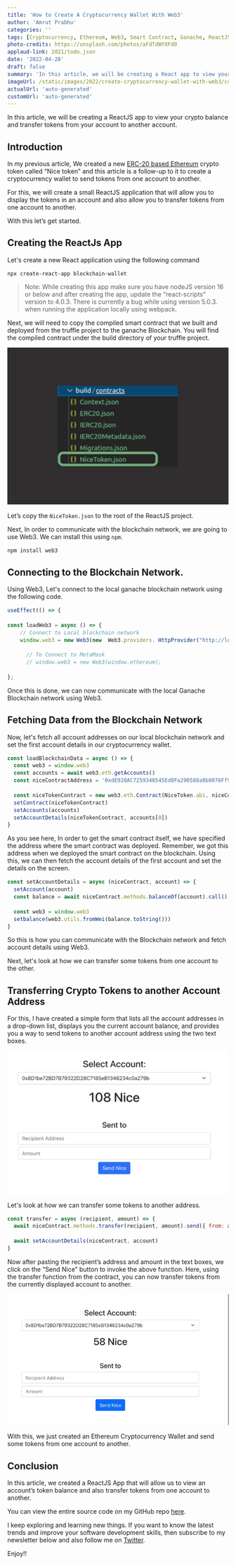 ```yaml
---
title: 'How to Create A Cryptocurrency Wallet With Web3'
author: 'Amrut Prabhu'
categories: ''
tags: [Cryptocurrency, Ethereum, Web3, Smart Contract, Ganache, ReactJS]
photo-credits: https://unsplash.com/photos/aFdTdWYXFd0
applaud-link: 2021/todo.json
date: '2022-04-28'
draft: false
summary: 'In this article, we will be creating a React app to view your crypto balance and transfer tokens from your account to another account.'
imageUrl: /static/images/2022/create-cryptocurrency-wallet-with-web3/cover.jpg
actualUrl: 'auto-generated'
customUrl: 'auto-generated'
---
```


In this article, we will be creating a ReactJS app to view your crypto balance and transfer tokens from your account to another account.

## Introduction

In my previous article, We created a new [ERC-20 based Ethereum](https://refactorfirst.com/create-ethereum-cryptocurrency-token-smart-contract) crypto token called “Nice token” and this article is a follow-up to it to create a cryptocurrency wallet to send tokens from one account to another.

For this, we will create a small ReactJS application that will allow you to display the tokens in an account and also allow you to transfer tokens from one account to another.

With this let’s get started.

## Creating the ReactJs App

Let's create a new React application using the following command

```
npx create-react-app blockchain-wallet
```

> Note: While creating this app make sure you have nodeJS version 16 or below and after creating the app, update the “react-scripts” version to 4.0.3. There is currently a bug while using version 5.0.3. when running the application locally using webpack.

Next, we will need to copy the compiled smart contract that we built and deployed from the truffle project to the ganache Blockchain. You will find the compiled contract under the build directory of your truffle project.

![contract directory](/static/images/2022/create-cryptocurrency-wallet-with-web3/contract-directory.jpg)

Let’s copy the `NiceToken.json` to the root of the ReactJS project.

Next, In order to communicate with the blockchain network, we are going to use Web3. We can install this using `npm`.

```
npm install web3
```

## Connecting to the Blockchain Network.

Using Web3, Let's connect to the local ganache blockchain network using the following code.

```javascript
useEffect(() => {

const loadWeb3 = async () => {
    // Connect to Local blockchain network
    window.web3 = new Web3(new  Web3.providers. HttpProvider("http://localhost:7545"));

      // To Connect to MetaMask
      // window.web3 = new Web3(window.ethereum);

};
```

Once this is done, we can now communicate with the local Ganache Blockchain network using Web3.

## Fetching Data from the Blockchain Network

Now, let's fetch all account addresses on our local blockchain network and set the first account details in our cryptocurrency wallet.

```javascript
const loadBlockchainData = async () => {
  const web3 = window.web3
  const accounts = await web3.eth.getAccounts()
  const niceContractAddress = '0xdE928AC7259340545Ed8Fa290588a8b0076Ff9F4' // Contract Address Here

  const niceTokenContract = new web3.eth.Contract(NiceToken.abi, niceContractAddress)
  setContract(niceTokenContract)
  setAccounts(accounts)
  setAccountDetails(niceTokenContract, accounts[0])
}
```

As you see here, In order to get the smart contract itself, we have specified the address where the smart contract was deployed. Remember, we got this address when we deployed the smart contract on the blockchain. Using this, we can then fetch the account details of the first account and set the details on the screen.

```javascript
const setAccountDetails = async (niceContract, account) => {
  setAccount(account)
  const balance = await niceContract.methods.balanceOf(account).call()

  const web3 = window.web3
  setbalance(web3.utils.fromWei(balance.toString()))
}
```

So this is how you can communicate with the Blockchain network and fetch account details using Web3.

Next, let's look at how we can transfer some tokens from one account to the other.

## Transferring Crypto Tokens to another Account Address

For this, I have created a simple form that lists all the account addresses in a drop-down list, displays you the current account balance, and provides you a way to send tokens to another account address using the two text boxes.

![app screeen](/static/images/2022/create-cryptocurrency-wallet-with-web3/app-screen.png)

Let's look at how we can transfer some tokens to another address.

```javascript
const transfer = async (recipient, amount) => {
  await niceContract.methods.transfer(recipient, amount).send({ from: account })

  await setAccountDetails(niceContract, account)
}
```

Now after pasting the recipient’s address and amount in the text boxes, we click on the “Send Nice” button to invoke the above function. Here, using the transfer function from the contract, you can now transfer tokens from the currently displayed account to another.

![transfer tokens](/static/images/2022/create-cryptocurrency-wallet-with-web3/transfer-tokens.gif)

With this, we just created an Ethereum Cryptocurrency Wallet and send some tokens from one account to another.

## Conclusion

In this article, we created a ReactJS App that will allow us to view an account’s token balance and also transfer tokens from one account to another.

You can view the entire source code on my GitHub repo [here](https://github.com/amrutprabhu/ethereum-blockchain-wallet/tree/main/cryptocurrency-wallet).

I keep exploring and learning new things. If you want to know the latest trends and improve your software development skills, then subscribe to my newsletter below and also follow me on [Twitter](https://twitter.com/amrutprabhu42).

Enjoy!!

